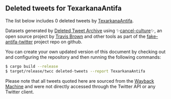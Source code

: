 ## Deleted tweets for TexarkanaAntifa

The list below includes 0 deleted tweets by
[TexarkanaAntifa](https://twitter.com/TexarkanaAntifa).



Datasets generated by [Deleted Tweet Archive](https://twitter.com/deletedtweet161) using ✨[cancel-culture](https://github.com/travisbrown/cancel-culture)✨, an open source project by 
[Travis Brown](https://twitter.com/travisbrown) and other tools as part of the 
[fake-antifa-twitter](https://github.com/antifacheck161/fake-antifa-twitter) project repo on github.

You can create your own updated version of this document by checking out and configuring the
repository and then running the following commands:

```bash
$ cargo build --release
$ target/release/twcc deleted-tweets --report TexarkanaAntifa
```

Please note that all tweets quoted here are sourced from the
[Wayback Machine](https://web.archive.org) and were not directly accessed through the Twitter API or
any Twitter client.

